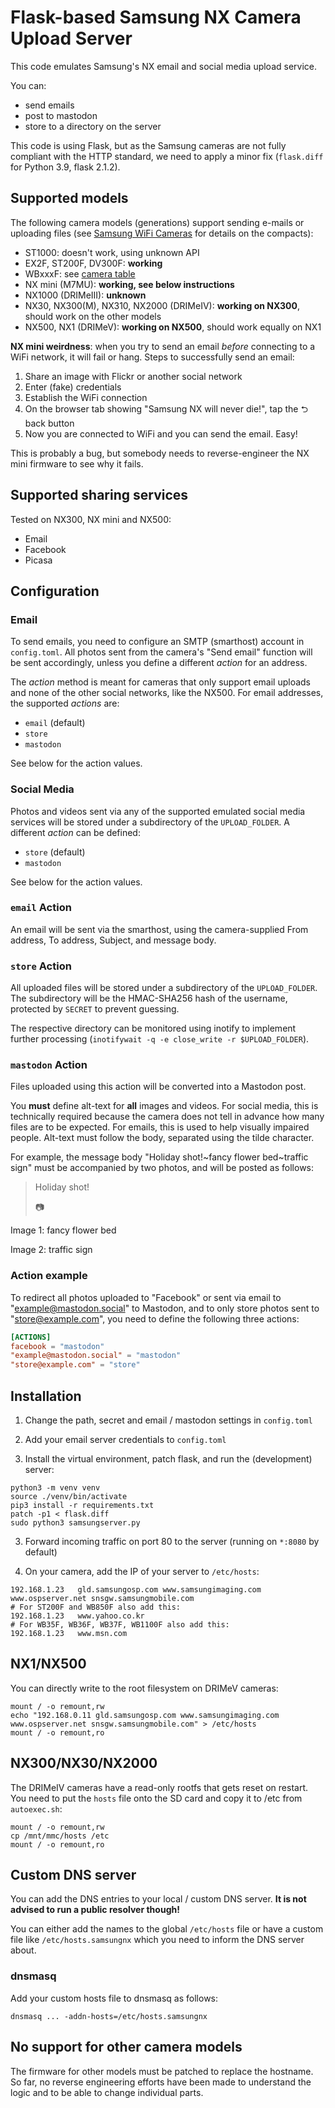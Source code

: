 # Flask-based Samsung NX Camera Upload Server

This code emulates Samsung's NX email and social media upload service.

You can:

 - send emails
 - post to mastodon
 - store to a directory on the server

This code is using Flask, but as the Samsung cameras are not fully compliant
with the HTTP standard, we need to apply a minor fix (`flask.diff` for Python
3.9, flask 2.1.2).

## Supported models

The following camera models (generations) support sending e-mails or uploading
files (see
[Samsung WiFi Cameras](https://op-co.de/blog/posts/samsung_wifi_cameras/) for
details on the compacts):

- ST1000: doesn't work, using unknown API
- EX2F, ST200F, DV300F: **working**
- WBxxxF: see [camera table](https://op-co.de/blog/posts/samsung_wifi_cameras/#index2h2)
- NX mini (M7MU): **working, see below instructions**
- NX1000 (DRIMeIII): **unknown**
- NX30, NX300(M), NX310, NX2000 (DRIMeIV): **working on NX300**, should work on the other models
- NX500, NX1 (DRIMeV): **working on NX500**, should work equally on NX1

**NX mini weirdness**: when you try to send an email _before_ connecting to a
WiFi network, it will fail or hang. Steps to successfully send an email:

1. Share an image with Flickr or another social network
2. Enter (fake) credentials
3. Establish the WiFi connection
4. On the browser tab showing "Samsung NX will never die!", tap the ⮌ back button
5. Now you are connected to WiFi and you can send the email. Easy!

This is probably a bug, but somebody needs to reverse-engineer the NX mini
firmware to see why it fails.

## Supported sharing services

Tested on NX300, NX mini and NX500:
- Email
- Facebook
- Picasa

## Configuration

### Email

To send emails, you need to configure an SMTP (smarthost) account in
`config.toml`. All photos sent from the camera's "Send email" function will be
sent accordingly, unless you define a different _action_ for an address.

The _action_ method is meant for cameras that only support email uploads and
none of the other social networks, like the NX500. For email addresses, the
supported _actions_ are:

- `email` (default)
- `store`
- `mastodon`

See below for the action values.

### Social Media

Photos and videos sent via any of the supported emulated social media services
will be stored under a subdirectory of the `UPLOAD_FOLDER`. A different
_action_ can be defined:

- `store` (default)
- `mastodon`

See below for the action values.

### `email` Action

An email will be sent via the smarthost, using the camera-supplied From
address, To address, Subject, and message body.

### `store` Action

All uploaded files will be stored under a subdirectory of the `UPLOAD_FOLDER`.
The subdirectory will be the HMAC-SHA256 hash of the username, protected by
`SECRET` to prevent guessing.

The respective directory can be monitored using inotify to implement further
processing (`inotifywait -q -e close_write -r $UPLOAD_FOLDER`).

### `mastodon` Action

Files uploaded using this action will be converted into a Mastodon post.

You **must** define alt-text for **all** images and videos. For social media,
this is technically required because the camera does not tell in advance how
many files are to be expected. For emails, this is used to help visually
impaired people. Alt-text must follow the body, separated using the tilde
character.

For example, the message body "Holiday shot!~fancy flower bed~traffic sign"
must be accompanied by two photos, and will be posted as follows:

> Holiday shot!
> 
> 📷️ *<camera model if supplied by camera>*
>
> *<content of config variable MASTODON_POSTSCRIPT>*

Image 1: fancy flower bed

Image 2: traffic sign

### Action example

To redirect all photos uploaded to "Facebook" or sent via email to
"example@mastodon.social" to Mastodon, and to only store photos sent to
"store@example.com", you need to define the following three actions:

```toml
[ACTIONS]
facebook = "mastodon"
"example@mastodon.social" = "mastodon"
"store@example.com" = "store"
```

## Installation

1. Change the path, secret and email / mastodon settings in `config.toml`

1. Add your email server credentials to `config.toml`

1. Install the virtual environment, patch flask, and run the (development) server:

```
python3 -m venv venv
source ./venv/bin/activate
pip3 install -r requirements.txt
patch -p1 < flask.diff
sudo python3 samsungserver.py
```

3. Forward incoming traffic on port 80 to the server (running on `*:8080` by
   default)

4. On your camera, add the IP of your server to `/etc/hosts`:

```
192.168.1.23   gld.samsungosp.com www.samsungimaging.com www.ospserver.net snsgw.samsungmobile.com
# For ST200F and WB850F also add this:
192.168.1.23   www.yahoo.co.kr
# For WB35F, WB36F, WB37F, WB1100F also add this:
192.168.1.23   www.msn.com
```

## NX1/NX500

You can directly write to the root filesystem on DRIMeV cameras:

```
mount / -o remount,rw
echo "192.168.0.11 gld.samsungosp.com www.samsungimaging.com www.ospserver.net snsgw.samsungmobile.com" > /etc/hosts
mount / -o remount,ro
```

## NX300/NX30/NX2000

The DRIMeIV cameras have a read-only rootfs that gets reset on restart. You need to put the `hosts` file onto the SD card and copy it to /etc from `autoexec.sh`:

```
mount / -o remount,rw
cp /mnt/mmc/hosts /etc
mount / -o remount,ro
```

## Custom DNS server

You can add the DNS entries to your local / custom DNS server. **It is not
advised to run a public resolver though!**

You can either add the names to the global `/etc/hosts` file or have a custom
file like `/etc/hosts.samsungnx` which you need to inform the DNS server about.

### dnsmasq

Add your custom hosts file to dnsmasq as follows:

`dnsmasq ... -addn-hosts=/etc/hosts.samsungnx`

## No support for other camera models

The firmware for other models must be patched to replace the hostname. So far,
no reverse engineering efforts have been made to understand the logic and to
be able to change individual parts.

